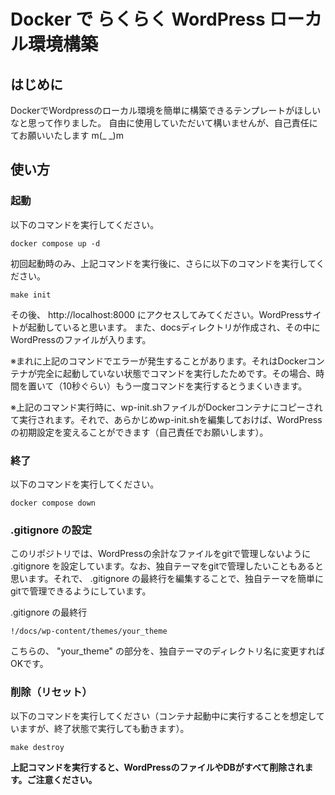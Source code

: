 # Docker で らくらく WordPress ローカル環境構築
## はじめに
DockerでWordpressのローカル環境を簡単に構築できるテンプレートがほしいなと思って作りました。
自由に使用していただいて構いませんが、自己責任にてお願いいたします m(_ _)m

## 使い方
### 起動
以下のコマンドを実行してください。

`docker compose up -d`

初回起動時のみ、上記コマンドを実行後に、さらに以下のコマンドを実行してください。

`make init`

その後、 http://localhost:8000 にアクセスしてみてください。WordPressサイトが起動していると思います。
また、docsディレクトリが作成され、その中にWordPressのファイルが入ります。

※まれに上記のコマンドでエラーが発生することがあります。それはDockerコンテナが完全に起動していない状態でコマンドを実行したためです。その場合、時間を置いて（10秒ぐらい）もう一度コマンドを実行するとうまくいきます。

※上記のコマンド実行時に、wp-init.shファイルがDockerコンテナにコピーされて実行されます。それで、あらかじめwp-init.shを編集しておけば、WordPressの初期設定を変えることができます（自己責任でお願いします）。

### 終了
以下のコマンドを実行してください。

`docker compose down`

### .gitignore の設定

このリポジトリでは、WordPressの余計なファイルをgitで管理しないように .gitignore を設定しています。なお、独自テーマをgitで管理したいこともあると思います。それで、 .gitignore の最終行を編集することで、独自テーマを簡単にgitで管理できるようにしています。

.gitignore の最終行

`!/docs/wp-content/themes/your_theme`

こちらの、 "your_theme" の部分を、独自テーマのディレクトリ名に変更すればOKです。

### 削除（リセット）
以下のコマンドを実行してください（コンテナ起動中に実行することを想定していますが、終了状態で実行しても動きます）。

`make destroy`

**上記コマンドを実行すると、WordPressのファイルやDBがすべて削除されます。ご注意ください。**

